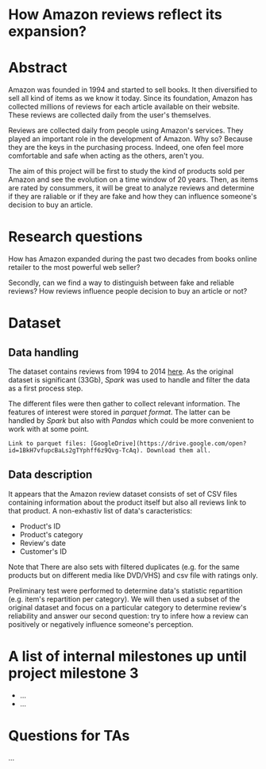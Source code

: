 # **How Amazon reviews reflect its expansion?**


# Abstract

Amazon was founded in 1994 and started to sell books. It then diversified to sell all kind of items as we know it today.
Since its foundation, Amazon has collected millions of reviews for each article available on their website. These reviews are collected daily from the user's themselves.

Reviews are collected daily from people using Amazon's services. They played an important role in the development of Amazon. Why so? Because they are the keys in the purchasing process. Indeed, one ofen feel more comfortable and safe when acting as the others, aren't you.

The aim of this project will be first to study the kind of products sold per Amazon and see the evolution on a time window of 20 years.
Then, as items are rated by consummers, it will be great to analyze reviews and determine if they are raliable or if they are fake and how they can influence someone's decision to buy an article.



# Research questions

How has Amazon expanded during the past two decades from books online retailer to the most powerful web seller?

Secondly, can we find a way to distinguish between fake and reliable reviews? How reviews influence people decision to buy an article or not?


# Dataset

## Data handling
The dataset contains reviews from 1994 to 2014 [here](http://jmcauley.ucsd.edu/data/amazon/). As the original dataset is significant (33Gb), *Spark* was used to handle and filter the data as a first process step.

The different files were then gather to collect relevant information. The features of interest were stored in *parquet format*. The latter can be handled by *Spark* but also with *Pandas* which could be more convenient to work with at some point.

```
Link to parquet files: [GoogleDrive](https://drive.google.com/open?id=1BkH7vfupcBaLs2gTYphff6z9Qvg-TcAq). Download them all.
```


## Data description
It appears that the Amazon review dataset consists of set of CSV files containing information about the product itself but also all reviews link to that product.
A non-exhastiv list of data's caracteristics:

- Product's ID
- Product's category
- Review's date
- Customer's ID

Note that There are also sets with filtered duplicates (e.g. for the same products but on different media like DVD/VHS) and csv file with ratings only.

Preliminary test were performed to determine data's statistic repartition (e.g. item's repartition per category).
We will then used a subset of the original dataset and focus on a particular category to determine review's reliability and answer our second question: try to infere how a review can positively or negatively influence someone's perception.




# A list of internal milestones up until project milestone 3

* ...
* ...




# Questions for TAs
...



